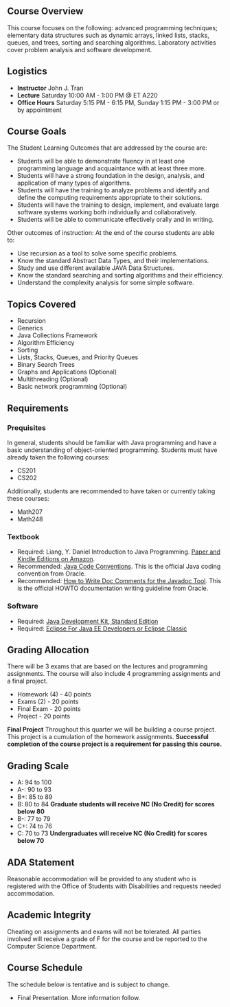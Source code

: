 ## Course Overview

This course focuses on the following: advanced programming techniques; elementary data structures such as dynamic arrays, linked lists, stacks, queues, and trees, sorting and searching algorithms. Laboratory activities cover problem analysis and software development.

## Logistics

- **Instructor** John J. Tran
- **Lecture** Saturday 10:00 AM - 1:00 PM @ ET A220
- **Office Hours** Saturday 5:15 PM - 6:15 PM, Sunday 1:15 PM - 3:00 PM or by appointment

## Course Goals

The Student Learning Outcomes that are addressed by the course are:

- Students will be able to demonstrate fluency in at least one programming language and acquaintance with at least three more.
- Students will have a strong foundation in the design, analysis, and application of many types of algorithms.
- Students will have the training to analyze problems and identify and define the computing requirements appropriate to their solutions.
- Students will have the training to design, implement, and evaluate large software systems working both individually and collaboratively.
- Students will be able to communicate effectively orally and in writing.

Other outcomes of instruction: At the end of the course students are able to:

- Use recursion as a tool to solve some specific problems.
- Know the standard Abstract Data Types, and their implementations.
- Study and use different available JAVA Data Structures.
- Know the standard searching and sorting algorithms and their efficiency.
- Understand the complexity analysis for some simple software.

## Topics Covered

- Recursion
- Generics
- Java Collections Framework
- Algorithm Efficiency
- Sorting
- Lists, Stacks, Queues, and Priority Queues
- Binary Search Trees
- Graphs and Applications (Optional)
- Multithreading (Optional)
- Basic network programming (Optional)

## Requirements

### Prequisites

In general, students should be familiar with Java programming and have a basic understanding of object-oriented programming. Students must have already taken the following courses:

- CS201
- CS202

Additionally, students are recommended to have taken or currently taking these courses:

- Math207
- Math248

### Textbook

- Required: Liang, Y. Daniel Introduction to Java Programming. [Paper and Kindle Editions on Amazon](http://www.amazon.com/Introduction-Programming-Comprehensive-Version-Edition-ebook/dp/B00HNZ4K1U/ref=dp_kinw_strp_1).
- Recommended: [Java Code Conventions](http://www.oracle.com/technetwork/java/codeconventions-150003.pdf). This is the official Java coding convention from Oracle.
- Recommended: [How to Write Doc Comments for the Javadoc Tool](http://www.oracle.com/technetwork/java/javase/documentation/index-137868.html). This is the official HOWTO documentation writing guideline from Oracle.

### Software

- Required: [Java Development Kit, Standard Edition](http://www.oracle.com/technetwork/java/javase/downloads/index.html)
- Required: [Eclipse For Java EE Developers or Eclipse Classic](http://www.eclipse.org/downloads)

## Grading Allocation

There will be 3 exams that are based on the lectures and programming assignments. The course will also include 4 programming assignments and a final project.

- Homework (4) - 40 points
- Exams (2) - 20 points
- Final Exam  - 20 points
- Project - 20 points

**Final Project** Throughout this quarter we will be building a course project. This project is a cumulation of the homework assignments.  **Successful completion of the course project is a requirement for passing this course.**

## Grading Scale

* A: 94 to 100
* A-: 90 to 93
* B+: 85 to 89
* B: 80 to 84 **Graduate students will receive NC (No Credit) for scores below 80**
* B-: 77 to 79
* C+: 74 to 76
* C: 70 to 73 **Undergraduates will receive NC (No Credit) for scores below 70**

## ADA Statement

Reasonable accommodation will be provided to any student who is registered with the Office of Students with Disabilities and requests needed accommodation.

## Academic Integrity

Cheating on assignments and exams will not be tolerated. All parties involved will receive a grade of F for the course and be reported to the Computer Science Department.

## Course Schedule

The schedule below is tentative and is subject to change.

* Final Presentation.  More information follow.
